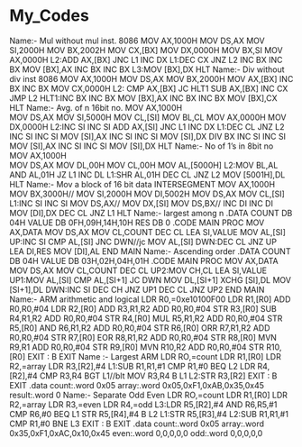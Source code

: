 # My_Codes

Name:- Mul without mul inst. 8086
MOV AX,1000H
MOV DS,AX
MOV SI,2000H
MOV BX,2002H
MOV CX,[BX]
MOV DX,0000H
MOV BX,SI
MOV AX,0000H
L2:ADD AX,[BX]
JNC L1
INC DX
L1:DEC CX
JNZ L2
INC BX
INC BX
MOV [BX],AX 
INC BX
INC BX
L3:MOV [BX],DX
HLT 
Name:- Div without div inst 8086
MOV AX,1000H
MOV DS,AX
MOV BX,2000H
MOV AX,[BX]
INC BX
INC BX
MOV CX,0000H
L2: CMP AX,[BX]
JC HLT1
SUB AX,[BX]
INC CX
JMP L2
HLT1:INC BX
INC BX
MOV [BX],AX
INC BX
INC BX
MOV [BX],CX
HLT
Name:- Avg. of n 16bit no.
MOV AX,1000H  
MOV DS,AX
MOV SI,5000H
MOV CL,[SI]
MOV BL,CL
MOV AX,0000H
MOV DX,0000H
L2:INC SI
INC SI
ADD AX,[SI]
JNC L1
INC DX
L1:DEC CL
JNZ L2 
INC SI
INC SI
MOV [SI],AX
INC SI
INC SI
MOV [SI],DX
DIV BX
INC SI
INC SI
MOV [SI],AX
INC SI
INC SI
MOV [SI],DX
HLT
Name:- No of 1’s in 8bit no
MOV AX,1000H  
MOV DS,AX
MOV DL,00H
MOV CL,00H
MOV AL,[5000H]
L2:MOV BL,AL
AND AL,01H
JZ L1
INC DL
L1:SHR AL,01H
DEC CL
JNZ L2
MOV [5001H],DL
HLT
Name:- Mov a block of 16 bit data
INTERSEGMENT
MOV AX,1000H
MOV BX,3000H//
MOV SI,2000H
MOV DI,5002H 
MOV DS,AX
MOV CL,[SI]
L1:INC SI
INC SI
MOV DS,AX//
MOV DX,[SI] 
MOV DS,BX//
INC DI
INC DI
MOV [DI],DX
DEC CL
JNZ L1
HLT
Name:- largest among n
.DATA
COUNT DB 04H
VALUE DB 0FH,09H,14H,10H
RES DB 0
.CODE
MAIN PROC
MOV AX,DATA
MOV DS,AX
MOV CL,COUNT
DEC CL
LEA SI,VALUE
MOV AL,[SI]
UP:INC SI
CMP AL,[SI]
JNC DWN//jc
MOV AL,[SI]
DWN:DEC CL
JNZ UP
LEA DI,RES
MOV [DI],AL
END MAIN 
 Name:- Ascending order 
.DATA
COUNT DB 04H
VALUE DB 03H,02H,04H,01H
.CODE
MAIN PROC
   MOV AX,DATA
   MOV DS,AX
   MOV CL,COUNT
   DEC CL
UP2:MOV CH,CL
   LEA SI,VALUE
UP1:MOV AL,[SI]
   CMP AL,[SI+1]
   JC DWN 
   MOV DL,[SI+1]
   XCHG [SI],DL
   MOV [SI+1],DL
DWN:INC SI
   DEC CH
   JNZ UP1
   DEC CL
   JNZ UP2
END MAIN   
Name:- ARM arithmetic and logical
LDR R0,=0xe10100F00
LDR R1,[R0]
ADD R0,R0,#04
LDR R2,[R0]
ADD R3,R1,R2
ADD R0,R0,#04
STR R3,[R0]
SUB R4,R1,R2
ADD R0,R0,#04
STR R4,[R0]
MUL R5,R1,R2
ADD R0,R0,#04
STR R5,[R0]
AND R6,R1,R2
ADD R0,R0,#04
STR R6,[R0]
ORR R7,R1,R2
ADD R0,R0,#04
STR R7,[R0]
EOR R8,R1,R2
ADD R0,R0,#04
STR R8,[R0]
MVN R9,R1
ADD R0,R0,#04
STR R9,[R0]
MVN R10,R2
ADD R0,R0,#04
STR R10,[R0]
EXIT : B EXIT
Name :- Largest ARM
LDR RO,=count 
LDR R1,[R0]
LDR R2,=array
LDR R3,[R2],#4
L1:SUB R1,R1,#1
CMP R1,#0
BEQ L2
LDR R4,[R2],#4
CMP R3,R4
BGT L1//blt
MOV R3,R4
B L1
L2:STR R3,[R2]
EXIT : B EXIT
.data
count:.word 0x05
array:.word 0x05,0xF1,0xAB,0x35,0x45
result:.word 0
Name:- Separate Odd Even
LDR RO,=count 
LDR R1,[R0]
LDR R2,=array
LDR R3,=even
LDR R4,=odd
L3:LDR R5,[R2],#4
AND R6,R5,#1
CMP R6,#0
BEQ L1
STR R5,[R4],#4
B L2
L1:STR R5,[R3],#4
L2:SUB R1,R1,#1
CMP R1,#0
BNE L3
EXIT : B EXIT
.data
count:.word 0x05
array:.word 0x35,0xF1,0xAC,0x10,0x45
even:.word 0,0,0,0,0
odd:.word 0,0,0,0,0	
